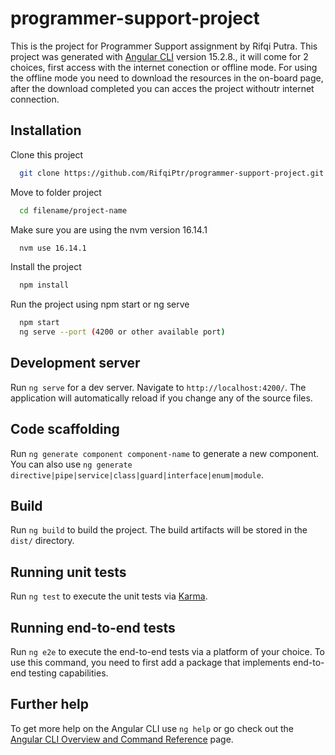 # programmer-support-project

This is the project for Programmer Support assignment by Rifqi Putra. This project was generated with [Angular CLI](https://github.com/angular/angular-cli) version 15.2.8., it will come for 2 choices, first access with the internet conection or offline mode. For using the offline mode you need to download the resources in the on-board page, after the download completed you can acces the project withoutr internet connection.

## Installation

Clone this project

```bash
  git clone https://github.com/RifqiPtr/programmer-support-project.git
```

Move to folder project

```bash
  cd filename/project-name
``` 

Make sure you are using the nvm version 16.14.1

```bash
  nvm use 16.14.1
```

Install the project

```bash
  npm install
```

Run the project using npm start or ng serve

```bash
  npm start
  ng serve --port (4200 or other available port)
```  


## Development server

Run `ng serve` for a dev server. Navigate to `http://localhost:4200/`. The application will automatically reload if you change any of the source files.

## Code scaffolding

Run `ng generate component component-name` to generate a new component. You can also use `ng generate directive|pipe|service|class|guard|interface|enum|module`.

## Build

Run `ng build` to build the project. The build artifacts will be stored in the `dist/` directory.

## Running unit tests

Run `ng test` to execute the unit tests via [Karma](https://karma-runner.github.io).

## Running end-to-end tests

Run `ng e2e` to execute the end-to-end tests via a platform of your choice. To use this command, you need to first add a package that implements end-to-end testing capabilities.

## Further help

To get more help on the Angular CLI use `ng help` or go check out the [Angular CLI Overview and Command Reference](https://angular.io/cli) page.
